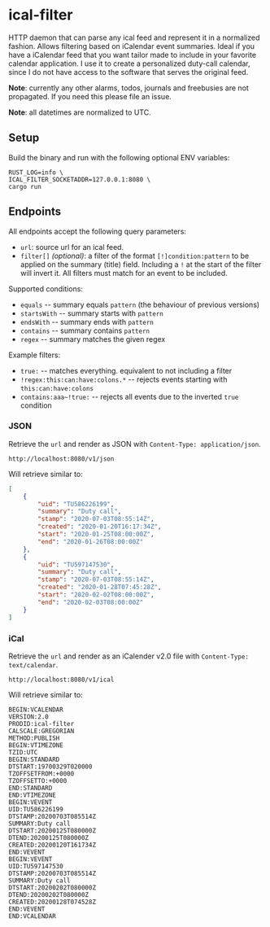 # ical-filter
HTTP daemon that can parse any ical feed and represent it in a normalized fashion. Allows filtering based on iCalendar event summaries. Ideal if you have a iCalendar feed that you want tailor made to include in your favorite calendar application. I use it to create a personalized duty-call calendar, since I do not have access to the software that serves the original feed.

**Note**: currently any other alarms, todos, journals and freebusies are not propagated. If you need this please file an issue.

**Note**: all datetimes are normalized to UTC.

## Setup

Build the binary and run with the following optional ENV variables:

```
RUST_LOG=info \
ICAL_FILTER_SOCKETADDR=127.0.0.1:8080 \
cargo run
```

## Endpoints

All endpoints accept the following query parameters:

* `url`: source url for an ical feed.
* `filter[]` *(optional)*: a filter of the format
  `[!]condition:pattern` to be applied on the summary (title) field.
  Including a `!` at the start of the filter will invert it. All filters must
  match for an event to be included.

Supported conditions:
* `equals` -- summary equals `pattern` (the behaviour of previous versions)
* `startsWith` -- summary starts with `pattern`
* `endsWith` -- summary ends with `pattern`
* `contains` -- summary contains `pattern`
* `regex` -- summary matches the given regex

Example filters:
* `true:` -- matches everything. equivalent to not including a filter
* `!regex:this:can:have:colons.*` -- rejects events starting with `this:can:have:colons`
* `contains:aaa~!true:` -- rejects all events due to the inverted `true` condition

### JSON
Retrieve the `url` and render as JSON with `Content-Type: application/json`.
```
http://localhost:8080/v1/json
```

Will retrieve similar to:
```json
[
    {
        "uid": "TU586226199",
        "summary": "Duty call",
        "stamp": "2020-07-03T08:55:14Z",
        "created": "2020-01-20T16:17:34Z",
        "start": "2020-01-25T08:00:00Z",
        "end": "2020-01-26T08:00:00Z"
    },
    {
        "uid": "TU597147530",
        "summary": "Duty call",
        "stamp": "2020-07-03T08:55:14Z",
        "created": "2020-01-28T07:45:28Z",
        "start": "2020-02-02T08:00:00Z",
        "end": "2020-02-03T08:00:00Z"
    }
]
```


### iCal
Retrieve the `url` and render as an iCalender v2.0 file with `Content-Type: text/calendar`.
```
http://localhost:8080/v1/ical
```

Will retrieve similar to:
```ical
BEGIN:VCALENDAR
VERSION:2.0
PRODID:ical-filter
CALSCALE:GREGORIAN
METHOD:PUBLISH
BEGIN:VTIMEZONE
TZID:UTC
BEGIN:STANDARD
DTSTART:19700329T020000
TZOFFSETFROM:+0000
TZOFFSETTO:+0000
END:STANDARD
END:VTIMEZONE
BEGIN:VEVENT
UID:TU586226199
DTSTAMP:20200703T085514Z
SUMMARY:Duty call
DTSTART:20200125T080000Z
DTEND:20200125T080000Z
CREATED:20200120T161734Z
END:VEVENT
BEGIN:VEVENT
UID:TU597147530
DTSTAMP:20200703T085514Z
SUMMARY:Duty call
DTSTART:20200202T080000Z
DTEND:20200202T080000Z
CREATED:20200128T074528Z
END:VEVENT
END:VCALENDAR
```

